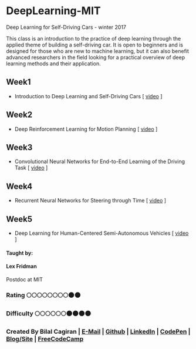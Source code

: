 # DeepLearning-MIT
Deep Learning for Self-Driving Cars - winter 2017

This class is an introduction to the practice of deep learning through the applied theme of building a self-driving car. It is open to beginners and is designed for those who are new to machine learning, but it can also benefit advanced researchers in the field looking for a practical overview of deep learning methods and their application.

## Week1
* Introduction to Deep Learning and Self-Driving Cars [ [video](https://www.youtube.com/watch?v=1L0TKZQcUtA&index=1&list=PLrAXtmErZgOeiKm4sgNOknGvNjby9efdf) ]

## Week2
* Deep Reinforcement Learning for Motion Planning [ [video](https://www.youtube.com/watch?v=QDzM8r3WgBw&list=PLrAXtmErZgOeiKm4sgNOknGvNjby9efdf) ]

## Week3
* Convolutional Neural Networks for End-to-End Learning of the Driving Task [ [video](https://www.youtube.com/watch?v=U1toUkZw6VI&list=PLrAXtmErZgOeiKm4sgNOknGvNjby9efdf) ]

## Week4
* Recurrent Neural Networks for Steering through Time [ [video](https://www.youtube.com/watch?v=nFTQ7kHQWtc&list=PLrAXtmErZgOeiKm4sgNOknGvNjby9efdf) ]

## Week5
* Deep Learning for Human-Centered Semi-Autonomous Vehicles [ [video](https://www.youtube.com/watch?v=ByZF8_-OJNI&list=PLrAXtmErZgOeiKm4sgNOknGvNjby9efdf) ]

#### Taught by: 

#### Lex Fridman
Postdoc at MIT

### Rating :full_moon::full_moon::full_moon::full_moon::full_moon::full_moon::full_moon::full_moon::new_moon::new_moon:
### Difficulty :full_moon::full_moon::full_moon::full_moon::full_moon::full_moon::new_moon::new_moon::new_moon::new_moon:

### Created By Bilal Cagiran | [E-Mail](mailto:bcagiran@hotmail.com) | [Github](https://github.com/extwiii/) | [LinkedIn](https://linkedin.com/in/bilalcagiran) | [CodePen](http://codepen.io/extwiii/) | [Blog/Site](http://bilalcagiran.com) | [FreeCodeCamp](https://www.freecodecamp.com/extwiii) 

